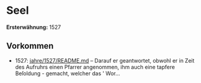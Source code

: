 # Seel

**Ersterwähnung:** 1527

## Vorkommen
- 1527: [jahre/1527/README.md](../jahre/1527/README.md) – Darauf er geantwortet,
obwohl er in Zeit des Aufruhrs einen Pfarrer angenommen,
ihm auch eine tapfere Beſoldung - gemacht, welcher das '
Wor...
